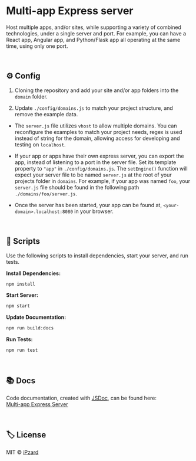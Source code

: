 # Multi-app Express server
Host multiple apps, and/or sites, while supporting a variety of combined technologies, under a single server and port. For example, you can have a React app, Angular app, and Python/Flask app all operating at the same time, using only one port. 

<br>

## ⚙️ Config
1. Cloning the repository and add your site and/or app folders into the `domain` folder.

2. Update `./config/domains.js` to match your project structure, and remove the example data.

* The `server.js` file utilizes `vhost` to allow multiple domains. You can reconfigure the examples to match your project needs, regex is used instead of string for the domain, allowing access for developing and testing on `localhost`.

* If your app or apps have their own express server, you can export the app, instead of listening to a port in the server file. Set its template property to `"app"` in `./config/domains.js`. The `setEngine()` function will expect your server file to be named `server.js` at the root of your projects folder in `domains`. For example, if your app was named `foo`, your `server.js` file should be found in the following path `./domains/foo/server.js`.

* Once the server has been started, your app can be found at, `<your-domain>.localhost:8080` in your browser.

<br>

## 📜 Scripts
Use the following scripts to install dependencies, start your server, and run tests.

**Install Dependencies:**
```bash
npm install
```

**Start Server:**
```bash
npm start
```

**Update Documentation:**
```bash
npm run build:docs
```

**Run Tests:**

```bash
npm run test
```

<br>

## 📚 Docs
Code documentation, created with [JSDoc](https://github.com/jsdoc/jsdoc), can be found here:<br>
[Multi-app Express Server](https://ipzard.github.io/multi-app-express-server/)

<br>

## 🏷️ License
MIT © [iPzard](https://github.com/iPzard/multi-app-express-server/blob/master/LICENSE.md)

